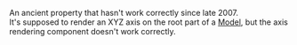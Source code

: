 An ancient property that hasn't work correctly since late 2007.  
It's supposed to render an XYZ axis on the root part of a [Model](https://developer.roblox.com/en-us/api-reference/class/Model), but the axis rendering component doesn't work correctly.